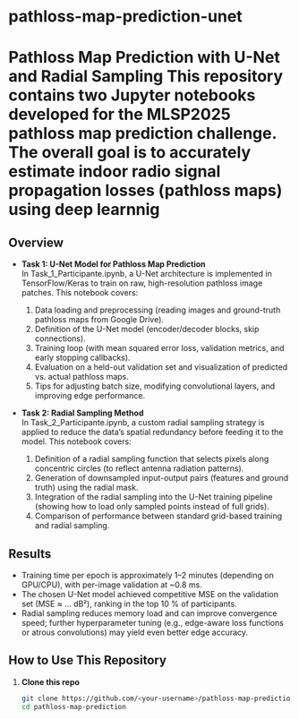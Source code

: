 # pathloss-map-prediction-unet
# Pathloss Map Prediction with U-Net and Radial Sampling  This repository contains two Jupyter notebooks developed for the MLSP2025 pathloss map prediction challenge. The overall goal is to accurately estimate indoor radio signal propagation losses (pathloss maps) using deep learnnig
## Overview

- **Task 1: U-Net Model for Pathloss Map Prediction**  
  In Task_1_Participante.ipynb, a U-Net architecture is implemented in TensorFlow/Keras to train on raw, high-resolution pathloss image patches. This notebook covers:
  1. Data loading and preprocessing (reading images and ground-truth pathloss maps from Google Drive).
  2. Definition of the U-Net model (encoder/decoder blocks, skip connections).
  3. Training loop (with mean squared error loss, validation metrics, and early stopping callbacks).
  4. Evaluation on a held-out validation set and visualization of predicted vs. actual pathloss maps.
  5. Tips for adjusting batch size, modifying convolutional layers, and improving edge performance.

- **Task 2: Radial Sampling Method**  
  In Task_2_Participante.ipynb, a custom radial sampling strategy is applied to reduce the data’s spatial redundancy before feeding it to the model. This notebook covers:
  1. Definition of a radial sampling function that selects pixels along concentric circles (to reflect antenna radiation patterns).
  2. Generation of downsampled input-output pairs (features and ground truth) using the radial mask.
  3. Integration of the radial sampling into the U-Net training pipeline (showing how to load only sampled points instead of full grids).
  4. Comparison of performance between standard grid-based training and radial sampling.

## Results

- Training time per epoch is approximately 1–2 minutes (depending on GPU/CPU), with per-image validation at ~0.8 ms.  
- The chosen U-Net model achieved competitive MSE on the validation set (MSE ≈ … dB²), ranking in the top 10 % of participants.  
- Radial sampling reduces memory load and can improve convergence speed; further hyperparameter tuning (e.g., edge-aware loss functions or atrous convolutions) may yield even better edge accuracy.

## How to Use This Repository

1. **Clone this repo**  
   ```bash
   git clone https://github.com/<your-username>/pathloss-map-prediction.git
   cd pathloss-map-prediction
